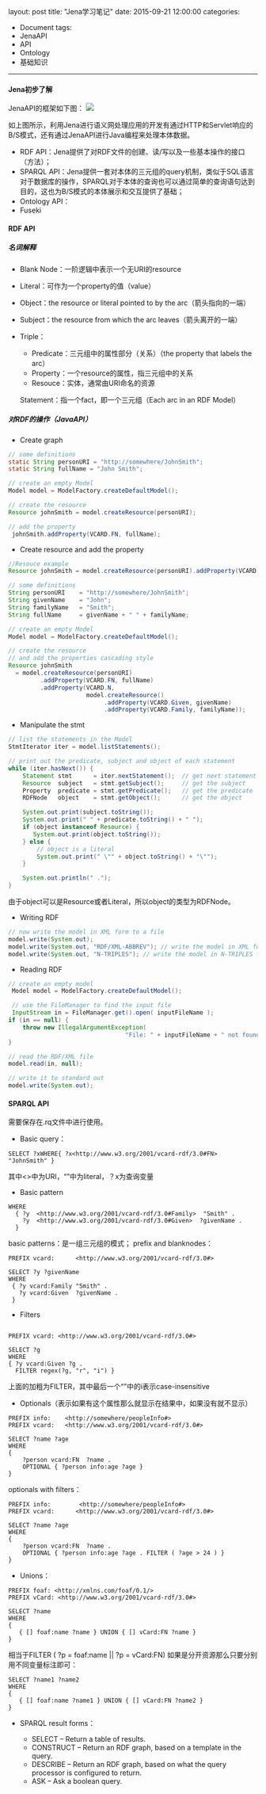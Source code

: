 layout: post
title: "Jena学习笔记"
date: 2015-09-21 12:00:00
categories: 
- Document
tags:
- JenaAPI
- API
- Ontology
- 基础知识
---

#### Jena初步了解

JenaAPI的框架如下图：
![](https://img.alicdn.com/imgextra/i3/O1CN01r61JlO21WqWYrTMd4_!!6000000006993-2-tps-610-590.png)

<!-- more -->

如上图所示，利用Jena进行语义网处理应用的开发有通过HTTP和Servlet响应的B/S模式，还有通过JenaAPI进行Java编程来处理本体数据。

- RDF API：Jena提供了对RDF文件的创建、读/写以及一些基本操作的接口（方法）；
- SPARQL API：Jena提供一套对本体的三元组的query机制，类似于SQL语言对于数据库的操作，SPARQL对于本体的查询也可以通过简单的查询语句达到目的，这也为B/S模式的本体展示和交互提供了基础；
- Ontology API：
- Fuseki

#### RDF API

##### 名词解释
- Blank Node：一阶逻辑中表示一个无URI的resource
- Literal：可作为一个property的值（value）
- Object：the resource or literal pointed to by the arc（箭头指向的一端）
- Subject：the resource from which the arc leaves（箭头离开的一端）
- Triple：
  - Predicate：三元组中的属性部分（关系）（the property that labels the arc）
  - Property：一个resource的属性，指三元组中的关系
  - Resouce：实体，通常由URI命名的资源

  Statement：指一个fact，即一个三元组（Each arc in an RDF Model）

##### 对RDF的操作（JavaAPI）

- Create graph    

```java
// some definitions
static String personURI = "http://somewhere/JohnSmith";
static String fullName = "John Smith";

// create an empty Model
Model model = ModelFactory.createDefaultModel();

// create the resource
Resource johnSmith = model.createResource(personURI);

// add the property
 johnSmith.addProperty(VCARD.FN, fullName);
```

- Create resource and add the property

```java
//Resouce example
Resource johnSmith = model.createResource(personURI).addProperty(VCARD.FN, fullName);
```

```java
// some definitions
String personURI    = "http://somewhere/JohnSmith";
String givenName    = "John";
String familyName   = "Smith";
String fullName     = givenName + " " + familyName;

// create an empty Model
Model model = ModelFactory.createDefaultModel();

// create the resource
// and add the properties cascading style
Resource johnSmith
  = model.createResource(personURI)
         .addProperty(VCARD.FN, fullName)
         .addProperty(VCARD.N,
                      model.createResource()
                           .addProperty(VCARD.Given, givenName)
                           .addProperty(VCARD.Family, familyName));
```

- Manipulate the stmt

```java
// list the statements in the Model
StmtIterator iter = model.listStatements();

// print out the predicate, subject and object of each statement
while (iter.hasNext()) {
    Statement stmt      = iter.nextStatement();  // get next statement
    Resource  subject   = stmt.getSubject();     // get the subject
    Property  predicate = stmt.getPredicate();   // get the predicate
    RDFNode   object    = stmt.getObject();      // get the object

    System.out.print(subject.toString());
    System.out.print(" " + predicate.toString() + " ");
    if (object instanceof Resource) {
       System.out.print(object.toString());
    } else {
        // object is a literal
        System.out.print(" \"" + object.toString() + "\"");
    }

    System.out.println(" .");
}
```

由于object可以是Resource或者Literal，所以object的类型为RDFNode。

- Writing RDF

```java
// now write the model in XML form to a file
model.write(System.out);
model.write(System.out, "RDF/XML-ABBREV"); // write the model in XML form to a file
model.write(System.out, "N-TRIPLES"); // write the model in N-TRIPLES form to a file
```

- Reading RDF

```java
// create an empty model
 Model model = ModelFactory.createDefaultModel();

 // use the FileManager to find the input file
 InputStream in = FileManager.get().open( inputFileName );
if (in == null) {
    throw new IllegalArgumentException(
                                 "File: " + inputFileName + " not found");
}

// read the RDF/XML file
model.read(in, null);

// write it to standard out
model.write(System.out);
```

#### SPARQL API

需要保存在.rq文件中进行使用。
- Basic query：

```SPARQL
SELECT ?xWHERE{ ?x<http://www.w3.org/2001/vcard-rdf/3.0#FN>  "JohnSmith" }
```
其中<>中为URI，“”中为literal，？x为查询变量

- Basic pattern

```SPARQL
WHERE
  { ?y  <http://www.w3.org/2001/vcard-rdf/3.0#Family>  "Smith" .
    ?y  <http://www.w3.org/2001/vcard-rdf/3.0#Given>  ?givenName .
  }
```

basic patterns：是一组三元组的模式；
prefix and blanknodes：

```SPARQL
PREFIX vcard:      <http://www.w3.org/2001/vcard-rdf/3.0#>

SELECT ?y ?givenName
WHERE
 { ?y vcard:Family "Smith" .
   ?y vcard:Given  ?givenName .
 }
 ```

- Filters

```SPARQL

PREFIX vcard: <http://www.w3.org/2001/vcard-rdf/3.0#>

SELECT ?g
WHERE
{ ?y vcard:Given ?g .
  FILTER regex(?g, "r", "i") }
```
上面的加粗为FILTER，其中最后一个“”中的i表示case-insensitive

- Optionals（表示如果有这个属性那么就显示在结果中，如果没有就不显示）

```SPARQL
PREFIX info:    <http://somewhere/peopleInfo#>
PREFIX vcard:   <http://www.w3.org/2001/vcard-rdf/3.0#>

SELECT ?name ?age
WHERE
{
    ?person vcard:FN  ?name .
    OPTIONAL { ?person info:age ?age }
}
```

optionals with filters：

```SPARQL
PREFIX info:        <http://somewhere/peopleInfo#>
PREFIX vcard:      <http://www.w3.org/2001/vcard-rdf/3.0#>

SELECT ?name ?age
WHERE
{
    ?person vcard:FN  ?name .
    OPTIONAL { ?person info:age ?age . FILTER ( ?age > 24 ) }
}
```

- Unions：

```SPARQL
PREFIX foaf: <http://xmlns.com/foaf/0.1/>
PREFIX vCard: <http://www.w3.org/2001/vcard-rdf/3.0#>

SELECT ?name
WHERE
{
   { [] foaf:name ?name } UNION { [] vCard:FN ?name }
}
```

相当于FILTER ( ?p = foaf:name || ?p = vCard:FN)
如果是分开资源那么只要分别用不同变量标注即可：

```SPARQL
SELECT ?name1 ?name2
WHERE
{
   { [] foaf:name ?name1 } UNION { [] vCard:FN ?name2 }
}
```

- SPARQL result forms：

  - SELECT – Return a table of results.
  - CONSTRUCT – Return an RDF graph, based on a template in the query.
  - DESCRIBE – Return an RDF graph, based on what the query processor is configured to return.
  - ASK – Ask a boolean query.

